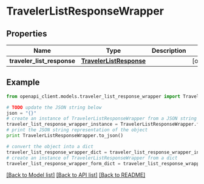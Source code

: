 # TravelerListResponseWrapper


## Properties
Name | Type | Description | Notes
------------ | ------------- | ------------- | -------------
**traveler_list_response** | [**TravelerListResponse**](TravelerListResponse.md) |  | [optional] 

## Example

```python
from openapi_client.models.traveler_list_response_wrapper import TravelerListResponseWrapper

# TODO update the JSON string below
json = "{}"
# create an instance of TravelerListResponseWrapper from a JSON string
traveler_list_response_wrapper_instance = TravelerListResponseWrapper.from_json(json)
# print the JSON string representation of the object
print TravelerListResponseWrapper.to_json()

# convert the object into a dict
traveler_list_response_wrapper_dict = traveler_list_response_wrapper_instance.to_dict()
# create an instance of TravelerListResponseWrapper from a dict
traveler_list_response_wrapper_form_dict = traveler_list_response_wrapper.from_dict(traveler_list_response_wrapper_dict)
```
[[Back to Model list]](../README.md#documentation-for-models) [[Back to API list]](../README.md#documentation-for-api-endpoints) [[Back to README]](../README.md)


